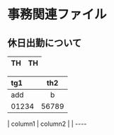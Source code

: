 # 事務関連ファイル
## 休日出勤について

|  TH  |  TH  |
| ---- | ---- |

| tg1 | th2 |
| :-- | :----: |
| add | b|
| 01234 | 56789 |


| column1 | column2 |
| ---- 
